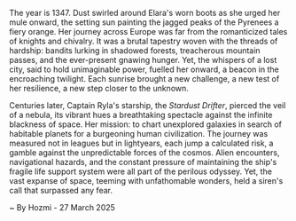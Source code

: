 
The year is 1347.  Dust swirled around Elara's worn boots as she urged her mule onward, the setting sun painting the jagged peaks of the Pyrenees a fiery orange.  Her journey across Europe was far from the romanticized tales of knights and chivalry.  It was a brutal tapestry woven with the threads of hardship: bandits lurking in shadowed forests, treacherous mountain passes, and the ever-present gnawing hunger. Yet, the whispers of a lost city, said to hold unimaginable power, fuelled her onward, a beacon in the encroaching twilight. Each sunrise brought a new challenge, a new test of her resilience, a new step closer to the unknown.

Centuries later, Captain Ryla's starship, the *Stardust Drifter*, pierced the veil of a nebula, its vibrant hues a breathtaking spectacle against the infinite blackness of space. Her mission: to chart unexplored galaxies in search of habitable planets for a burgeoning human civilization.  The journey was measured not in leagues but in lightyears, each jump a calculated risk, a gamble against the unpredictable forces of the cosmos.  Alien encounters, navigational hazards, and the constant pressure of maintaining the ship's fragile life support system were all part of the perilous odyssey.  Yet, the vast expanse of space, teeming with unfathomable wonders, held a siren's call that surpassed any fear.

~ By Hozmi - 27 March 2025

